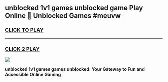 
## unblocked 1v1 games unblocked game Play Online 👋 Unblocked Games #meuvw
<h3>
<a href="https://premium.freeplayer.one?title=unblocked_1v1_games&ref=21F">CLICK TO PLAY</a></h3>
<hr>

<h3>
<a href="https://premium.freeplayer.one?title=unblocked_1v1_games&ref=21F">CLICK 2 PLAY</a>
  
</h3>

<a href="https://premium.freeplayer.one?title=unblocked_1v1_games&ref=21F/"><img src="https://clearcache.store/games.png"></a>


**unblocked 1v1 games games unblocked: Your Gateway to Fun and Accessible Online Gaming**
